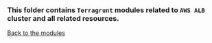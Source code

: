 ### This folder contains `Terragrunt` modules related to `AWS ALB` cluster and all related resources.  
[Back to the modules](../README.md)